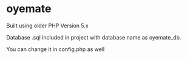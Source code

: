 # oyemate

Built using older PHP Version 5.x

Database .sql included in project with database name as oyemate_db.

You can change it in config.php as well
